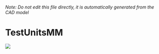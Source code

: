 ###### Note: Do not edit this file directly, it is automatically generated from the CAD model

# TestUnitsMM

![](/project.svg)

